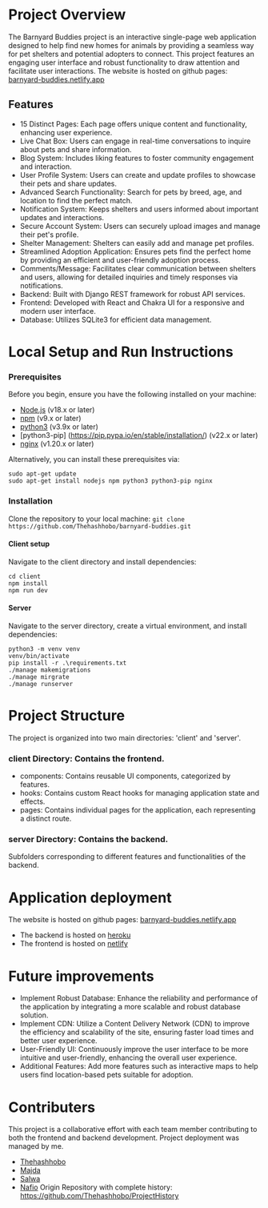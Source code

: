 # Project Overview
The Barnyard Buddies project is an interactive single-page web application designed to help find new homes for animals by providing a seamless way for pet shelters and potential adopters to connect. This project features an engaging user interface and robust functionality to draw attention and facilitate user interactions.
The website is hosted on github pages: [barnyard-buddies.netlify.app](https://barnyard-buddies.netlify.app/)

## Features
- 15 Distinct Pages: Each page offers unique content and functionality, enhancing user experience.
- Live Chat Box: Users can engage in real-time conversations to inquire about pets and share information.
- Blog System: Includes liking features to foster community engagement and interaction.
- User Profile System: Users can create and update profiles to showcase their pets and share updates.
- Advanced Search Functionality: Search for pets by breed, age, and location to find the perfect match.
- Notification System: Keeps shelters and users informed about important updates and interactions.
- Secure Account System: Users can securely upload images and manage their pet's profile.
- Shelter Management: Shelters can easily add and manage pet profiles.
- Streamlined Adoption Application: Ensures pets find the perfect home by providing an efficient and user-friendly adoption process.
- Comments/Message: Facilitates clear communication between shelters and users, allowing for detailed inquiries and timely responses via notifications.
- Backend: Built with Django REST framework for robust API services.
- Frontend: Developed with React and Chakra UI for a responsive and modern user interface.
- Database: Utilizes SQLite3 for efficient data management.

# Local Setup and Run Instructions

### Prerequisites
Before you begin, ensure you have the following installed on your machine:
- [Node.js](https://nodejs.org/en/) (v18.x or later)
- [npm](https://www.npmjs.com/) (v9.x or later)
- [python3](https://www.python.org/downloads/) (v3.9x or later)
- [python3-pip] (https://pip.pypa.io/en/stable/installation/) (v22.x or later)
- [nginx](https://nginx.org/en/download.html) (v1.20.x or later)

Alternatively, you can install these prerequisites via:
```
sudo apt-get update
sudo apt-get install nodejs npm python3 python3-pip nginx
```
### Installation
Clone the repository to your local machine:
`git clone https://github.com/Thehashhobo/barnyard-buddies.git`

#### Client setup
Navigate to the client directory and install dependencies:
```
cd client
npm install 
npm run dev
```
#### Server 
Navigate to the server directory, create a virtual environment, and install dependencies:
```
python3 -m venv venv
venv/bin/activate
pip install -r .\requirements.txt
./manage makemigrations
./manage mirgrate
./manage runserver
```

# Project Structure
The project is organized into two main directories: 'client' and 'server'.


### client Directory: Contains the frontend.
- components: Contains reusable UI components, categorized by features.
- hooks: Contains custom React hooks for managing application state and effects.
- pages: Contains individual pages for the application, each representing a distinct route.

### server Directory: Contains the backend.
Subfolders corresponding to different features and functionalities of the backend.

# Application deployment
The website is hosted on github pages: [barnyard-buddies.netlify.app](https://barnyard-buddies.netlify.app/)
- The backend is hosted on [heroku](https://www.heroku.com/home)
- The frontend is hosted on [netlify](https://www.netlify.com/)

# Future improvements
- Implement Robust Database: Enhance the reliability and performance of the application by integrating a more scalable and robust database solution.
- Implement CDN: Utilize a Content Delivery Network (CDN) to improve the efficiency and scalability of the site, ensuring faster load times and better user experience.
- User-Friendly UI: Continuously improve the user interface to be more intuitive and user-friendly, enhancing the overall user experience.
- Additional Features: Add more features such as interactive maps to help users find location-based pets suitable for adoption.

# Contributers
This project is a collaborative effort with each team member contributing to both the frontend and backend development. Project deployment was managed by me.
- [Thehashhobo](https://github.com/Thehashhobo)
- [Majda](https://github.com/majdaloj)
- [Salwa](https://github.com/sms-sudo)
- [Nafio](https://github.com/nafiomiah)
Origin Repository with complete history: https://github.com/Thehashhobo/ProjectHistory


